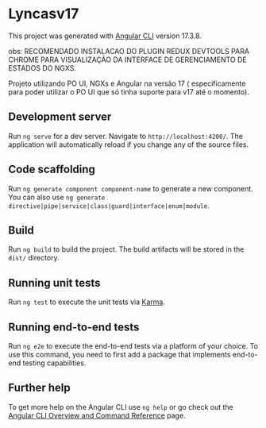 # Lyncasv17

This project was generated with [Angular CLI](https://github.com/angular/angular-cli) version 17.3.8.

obs: RECOMENDADO INSTALACAO DO PLUGIN REDUX DEVTOOLS PARA CHROME PARA VISUALIZAÇÃO DA INTERFACE DE GERENCIAMENTO DE ESTADOS DO NGXS.

Projeto utilizando PO UI, NGXs e Angular na versão 17 ( especificamente para poder utilizar o PO UI que só tinha suporte para v17 até o momento).

## Development server

Run `ng serve` for a dev server. Navigate to `http://localhost:4200/`. The application will automatically reload if you change any of the source files.

## Code scaffolding

Run `ng generate component component-name` to generate a new component. You can also use `ng generate directive|pipe|service|class|guard|interface|enum|module`.

## Build

Run `ng build` to build the project. The build artifacts will be stored in the `dist/` directory.

## Running unit tests

Run `ng test` to execute the unit tests via [Karma](https://karma-runner.github.io).

## Running end-to-end tests

Run `ng e2e` to execute the end-to-end tests via a platform of your choice. To use this command, you need to first add a package that implements end-to-end testing capabilities.

## Further help

To get more help on the Angular CLI use `ng help` or go check out the [Angular CLI Overview and Command Reference](https://angular.io/cli) page.
